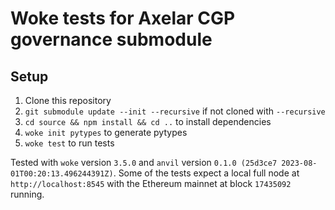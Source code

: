 # Woke tests for Axelar CGP governance submodule

## Setup

1. Clone this repository
2. `git submodule update --init --recursive` if not cloned with `--recursive`
3. `cd source && npm install && cd ..` to install dependencies
4. `woke init pytypes` to generate pytypes
5. `woke test` to run tests

Tested with `woke` version `3.5.0` and `anvil` version `0.1.0 (25d3ce7 2023-08-01T00:20:13.496244391Z)`.
Some of the tests expect a local full node at `http://localhost:8545` with the Ethereum mainnet at block `17435092` running.
